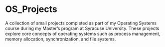 # OS_Projects

A collection of small projects completed as part of my Operating Systems course during my Master’s program at Syracuse University. These projects explore core concepts of operating systems such as process management, memory allocation, synchronization, and file systems.

